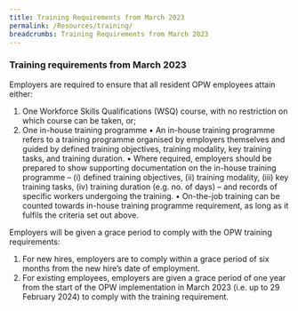 ```yaml
---
title: Training Requirements from March 2023
permalink: /Resources/training/
breadcrumbs: Training Requirements from March 2023
---
```


### Training requirements from March 2023
Employers are required to ensure that all resident OPW employees attain either:
  1. One Workforce Skills Qualifications (WSQ) course, with no restriction on which course can be taken, or;
  2. One in-house training programme
    • An in-house training programme refers to a training programme organised by employers themselves and guided by defined training objectives, training modality, key training tasks, and training duration.
    • Where required, employers should be prepared to show supporting documentation on the in-house training programme – (i) defined training objectives, (ii) training modality, (iii) key training tasks, (iv) training duration (e.g. no. of days) – and records of specific workers undergoing the training.
    • On-the-job training can be counted towards in-house training programme requirement, as long as it fulfils the criteria set out above.

Employers will be given a grace period to comply with the OPW training requirements:
 <ol>
  <li>For new hires, employers are to comply within a grace period of six months from the new hire’s date of employment.</li>
  <li>For existing employees, employers are given a grace period of one year from the start of the OPW implementation in March 2023 (i.e. up to 29 February 2024) to comply with the training requirement.</li>
</ol>

